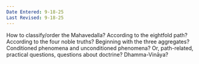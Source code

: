 ```yaml
---
Date Entered: 9-18-25
Last Revised: 9-18-25
---
```


How to classify/order the Mahavedalla? According to the eightfold path? According to the four noble truths? Beginning with the three aggregates? Conditioned phenomena and unconditioned phenomena? Or, path-related, practical questions, questions about doctrine? Dhamma-Vināya?